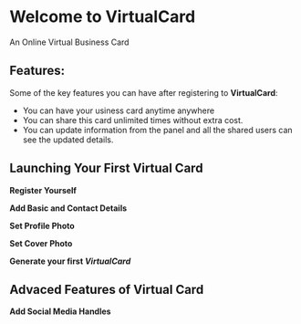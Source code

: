 # Welcome to VirtualCard
An Online Virtual Business Card 

## Features:
Some of the key features you can have after registering to **VirtualCard**:
- You can have your usiness card anytime anywhere
- You can share this card unlimited times without extra cost.
- You can update information from the panel and all the shared users can see the updated details.

## Launching Your First Virtual Card

**Register Yourself**

**Add Basic and Contact Details**

**Set Profile Photo**

**Set Cover Photo**

**Generate your first _VirtualCard_**

## Advaced Features of Virtual Card

**Add Social Media Handles**
